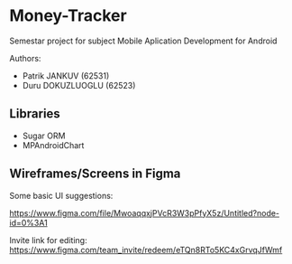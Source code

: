 # Money-Tracker

Semestar project for subject Mobile Aplication Development for Android

Authors:

- Patrik JANKUV (62531)
- Duru DOKUZLUOGLU (62523)

## Libraries
- Sugar ORM
- MPAndroidChart

## Wireframes/Screens in Figma
Some basic UI suggestions:

https://www.figma.com/file/MwoaqqxjPVcR3W3pPfyX5z/Untitled?node-id=0%3A1

Invite link for editing:
https://www.figma.com/team_invite/redeem/eTQn8RTo5KC4xGrvqJfWmf
